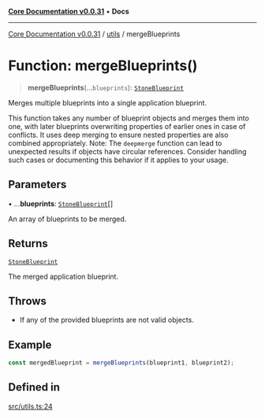 [**Core Documentation v0.0.31**](../../README.md) • **Docs**

***

[Core Documentation v0.0.31](../../modules.md) / [utils](../README.md) / mergeBlueprints

# Function: mergeBlueprints()

> **mergeBlueprints**(...`blueprints`): [`StoneBlueprint`](../../options/StoneBlueprint/interfaces/StoneBlueprint.md)

Merges multiple blueprints into a single application blueprint.

This function takes any number of blueprint objects and merges them into one,
with later blueprints overwriting properties of earlier ones in case of conflicts.
It uses deep merging to ensure nested properties are also combined appropriately.
Note: The `deepmerge` function can lead to unexpected results if objects have circular references.
Consider handling such cases or documenting this behavior if it applies to your usage.

## Parameters

• ...**blueprints**: [`StoneBlueprint`](../../options/StoneBlueprint/interfaces/StoneBlueprint.md)[]

An array of blueprints to be merged.

## Returns

[`StoneBlueprint`](../../options/StoneBlueprint/interfaces/StoneBlueprint.md)

The merged application blueprint.

## Throws

- If any of the provided blueprints are not valid objects.

## Example

```typescript
const mergedBlueprint = mergeBlueprints(blueprint1, blueprint2);
```

## Defined in

[src/utils.ts:24](https://github.com/stonemjs/core/blob/c4dbb69a8c86aa6134b62f7d9cac7dabb444c749/src/utils.ts#L24)
